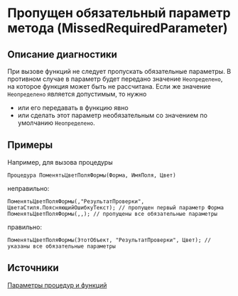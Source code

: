 # Пропущен обязательный параметр метода (MissedRequiredParameter)

<!-- Блоки выше заполняются автоматически, не трогать -->
## Описание диагностики

При вызове функций не следует пропускать обязательные параметры. В противном случае в параметр будет передано значение `Неопределено`, на которое функция может быть не рассчитана.
Если же значение `Неопределено` является допустимым, то нужно
- или его передавать в функцию явно
- или сделать этот параметр необязательным со значением по умолчанию `Неопределено`.
## Примеры

Например, для вызова процедуры

```bsl
Процедура ПоменятьЦветПоляФормы(Форма, ИмяПоля, Цвет)
```

неправильно:

```bsl
ПоменятьЦветПоляФормы(,"РезультатПроверки", ЦветаСтиля.ПоясняющийОшибкуТекст); // пропущен первый параметр Форма
ПоменятьЦветПоляФормы(,,); // пропущены все обязательные параметры
```

правильно:

```bsl
ПоменятьЦветПоляФормы(ЭтотОбъект, "РезультатПроверки", Цвет); // указаны все обязательные параметры
```

## Источники

[Параметры процедур и функций](https://its.1c.ru/db/v8std#content:640:hdoc)
